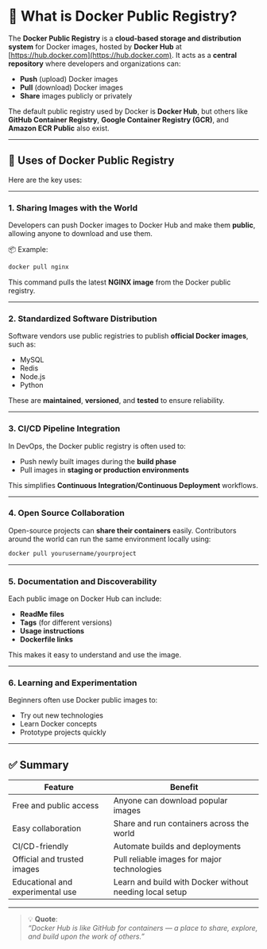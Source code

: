 
# 🚢 What is Docker Public Registry?

The **Docker Public Registry** is a **cloud-based storage and distribution system** for Docker images, hosted by **Docker Hub** at [https://hub.docker.com](https://hub.docker.com). It acts as a **central repository** where developers and organizations can:

- **Push** (upload) Docker images  
- **Pull** (download) Docker images  
- **Share** images publicly or privately

The default public registry used by Docker is **Docker Hub**, but others like **GitHub Container Registry**, **Google Container Registry (GCR)**, and **Amazon ECR Public** also exist.

---

## 🎯 Uses of Docker Public Registry

Here are the key uses:

---

### 1. **Sharing Images with the World**

Developers can push Docker images to Docker Hub and make them **public**, allowing anyone to download and use them.

📦 Example:
```bash
docker pull nginx
```
This command pulls the latest **NGINX image** from the Docker public registry.

---

### 2. **Standardized Software Distribution**

Software vendors use public registries to publish **official Docker images**, such as:

- MySQL  
- Redis  
- Node.js  
- Python  

These are **maintained**, **versioned**, and **tested** to ensure reliability.

---

### 3. **CI/CD Pipeline Integration**

In DevOps, the Docker public registry is often used to:

- Push newly built images during the **build phase**  
- Pull images in **staging or production environments**  

This simplifies **Continuous Integration/Continuous Deployment** workflows.

---

### 4. **Open Source Collaboration**

Open-source projects can **share their containers** easily. Contributors around the world can run the same environment locally using:
```bash
docker pull yourusername/yourproject
```

---

### 5. **Documentation and Discoverability**

Each public image on Docker Hub can include:

- **ReadMe files**  
- **Tags** (for different versions)  
- **Usage instructions**  
- **Dockerfile links**  

This makes it easy to understand and use the image.

---

### 6. **Learning and Experimentation**

Beginners often use Docker public images to:

- Try out new technologies  
- Learn Docker concepts  
- Prototype projects quickly  

---

## ✅ Summary

| Feature                         | Benefit                                                  |
|----------------------------------|-----------------------------------------------------------|
| Free and public access           | Anyone can download popular images                       |
| Easy collaboration               | Share and run containers across the world                |
| CI/CD-friendly                   | Automate builds and deployments                          |
| Official and trusted images      | Pull reliable images for major technologies              |
| Educational and experimental use | Learn and build with Docker without needing local setup  |

---

> 💡 **Quote**:  
> *“Docker Hub is like GitHub for containers — a place to share, explore, and build upon the work of others.”*
